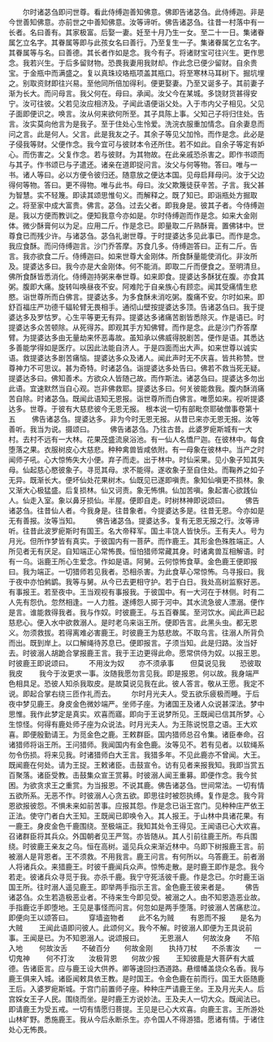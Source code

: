 <!-- { "loadSidebar": true } -->
　　尔时诸苾刍即问世尊。看此侍缚迦善知佛意。佛即告诸苾刍。此侍缚迦。非是今世善知佛意。亦前世之中善知佛意。汝等谛听。佛告诸苾刍。往昔一村落中有一长者。名曰善有。其家极富。后娶一妻。妊至十月乃生一女。至二十一日。集诸眷属乞立名字。其眷属等即与此孩女名曰善行。乃至复生一子。集诸眷属乞立名字。其眷属等与名。曰善德。其长者作如是念。我今有子。将诸财宝可往兴生。更作思念。我若兴生。于后多留财物。恐畏我妻用我财却。作此念已便少留财。自余贵宝。于金瓶中而满盛之。复以真珠珓珞瓶项盖其瓶口。将至寒林马耳树下。掘坑埋之。别取资财即往兴易。至他同所倍加得利。便更娶妻。乃至又诞多子。其前妻子渐为长大。而问母言。我父何在。母曰。承闻。汝父今在某城。多饶财货甚得安宁。汝可往彼。父若见汝应相济及。子闻此语便诣父处。入于市内父子相见。父见子面即便识之。唤言。汝从何来欲何所至。其子具陈上事。父知己子将归住处。告言。汝实莫向他言为是我子。至于住处心生怜爱。洗浣衣服重加情念。自余妻息而问之言。此是何人。父言。此是我友之子。其余子等见父加怜。而作是念。此必是子侵我等财。父便作念。我今宜可与彼财本令还所住。若不如此。自余子等定有妒心。而伤害之。父复作念。若与彼财。为其物故。在此亲戚恐杀害之。即作书颂而与其子。作书颂已与子遣还。诸亲在道即捉问言。汝父与何等物。答曰。唯与一书。诸人等曰。必以方便令彼归还。随意放之便达本国。见母启拜母问。汝于父边得何等物。答曰。更不得物。唯与此书。母曰。汝父欺篾徒获辛苦。子言。我父甚为智慧。实不轻篾。即读其颂思惟句义。而解释之。既了知已。即诣瓶处方掘取之。将至家中成大富贵。佛言。苾刍。过去父者。即我身是。彼其子者。今侍缚迦是。我以方便而教训之。便知我意今亦如是。尔时侍缚迦而作是念。如来大金刚体。微少酥膏何以为足。应用二斤。作是念已。即量取二斤熟酥膏。置佛钵中。世尊食已而残少许。与诸苾刍。苾刍礼谢世尊。于时提婆达多见此事已。而作是念。我应食酥。而问侍缚迦言。沙门乔答摩。苏食几多。侍缚迦答曰。正有二斤。告言。我亦欲食二斤。侍缚迦曰。如来世尊大金刚体。所食酥量能使消化。非汝所及。提婆达多曰。我今亦是大金刚体。何不能消。即取二斤而便食之。至明清旦。佛所食酥皆悉消化。侍缚迦持粥来奉世尊。如来即食。提婆达多酥犹在腹。亦食其粥。腹即大痛。旋转叫唤昼夜不安。阿难陀于自亲族心有顾恋。闻其受痛情生悲愍。诣世尊所而白佛言。提婆达多。为多食酥未消吃粥。腹痛不安。尔时如来。即舒百福庄严功德千辐轮臂无畏相手。通彻山壁按提婆达多顶。告诸苾刍曰。我于提婆达多及罗怙罗。心生平等更无有异。提婆达多诸痛苦剧皆悉除灭。作是语已。时提婆达多众苦顿除。从死得苏。即观其手方知佛臂。而作是念。此是沙门乔答摩臂。为提婆达多由无量劫来怀恶毒故。虽知承以佛威得脱剧苦。便作是语。其悉达多善能学得如是医疗。以因此法能自济人。于是四面而出大声。如来世尊以诚实语。救提婆达多剧苦痛恼。提婆达多众及诸人。闻此声时无不庆喜。皆共称赞。世尊神力不可思议。甚为奇特。时诸苾刍。诣提婆达多处告曰。佛若不救当死无疑。提婆达多曰。佛知善术。方欲众人皆随己故。而作斯法。诸苾刍曰。提婆达多勿出此语。宜速默然当自心观。岂非佛救耶。提婆达多曰。何关彼能救我。腹内酥消痛苦自除。时诸苾刍。既闻此语知无恩报。诣世尊所而白佛言。唯愿如来。视听提婆达多。世尊。于彼有大慈悲彼今无恩无报。
根本说一切有部毗奈耶破僧事卷第十五
　　佛告诸苾刍。提婆达多。非为今时无恩无报。从昔已来亦无恩无报。汝等善听。我当为说。摄颂曰。
　　佛告诸苾刍。乃往古昔。此婆罗痆斯城有一大村。去村不远有一大林。花果茂盛流泉浴池。有一仙人名憍尸迦。在彼林中。每食堕落之果。衣服树皮心大慈悲。种种禽兽皆咸依附。有一母象在彼林中。当产之时闻师子吼。心大惊怖失大小便。弃子而走。出于林中。时仙采果。见小象子知其失母。仙起慈心愍彼象子。寻觅其母。求不能得。遂收象子至自住处。而鞠养之如子无异。既渐长大。便坏仙处花果树木。仙既见已遂即嗔责。象知仙嗔更不损林。象又渐大心极猛盛。后复损林。仙又诃责。象无怖惧。仙加苦嗔。象起害心欲践仙人。仙走入室。象以鼻牙损仙。半屋。便即自走。时树林神即说颂曰。
　　佛告诸苾刍。往昔仙人者。今我身是。往昔象者。今提婆达多是。往昔无恩。今亦如是无有善报。汝等当知。
　　佛告诸苾刍。提婆达多。复有无恩无报之行。汝等谛听。往昔此波罗痆斯时有国王。名大帝释军。国土丰饶人皆快乐。王有夫人。号为月光。但所作梦皆有真实。于彼国内有一菩萨。而作鹿王。其形金色殊胜端正。人所见者无有厌足。自知端正心常怖畏。恒怕猎师常藏其身。时诸禽兽互相解语。时有一乌。诣鹿王所心生爱念。作如是语。阿舅。云何惊怖食草。金色鹿王便即报曰。我为端正。一切猎师若见我者。恐相杀害。为此食草心常惊怖。乌寻报曰。我于夜中亦怕鸺鹠。我等与舅。从今已去更相守护。若于白日。我处高树监察好恶。有事报王。若至夜中。王当观视有事报我。于彼国中。有一大河在于林侧。时有二人先有怨仇。忽然相逢。一人力胜。遂缚怨人掷于河中。其水流急彼人漂溺。便作是言。谁能救得我者。我与作奴。时彼鹿王。与五百眷属。至河饮水。闻此声已起慈悲心。便入水中欲救溺人。是时老乌来诣王所。便即告言。此黑头虫。都无恩义。勿须救拔。若得离难必害鹿王。时彼鹿王为慈悲故。不取乌言。往溺人所背负而出。既到岸上。以口解绳待苏息已。便即报言。子须当知。此是归路。汝当好去。时彼溺人胡跪合掌报鹿王言。我于王边更得此命。愿常供侍为奴。以报王恩。时彼鹿王即说颂曰。
　　不用汝为奴　　亦不须承事
　　但莫说见我　　恐彼取我皮
　　我今于汝更求一事。汝随我愿勿言见我。即是报恩。何以故。我身端严色相具足。恐彼人知杀我取皮。是故莫说见我在此。彼人答言。敬从王愿。我定不说。即起合掌右绕三匝作礼而去。
　　尔时月光夫人。受五欲乐疲极而睡。于后夜中梦见鹿王。身皮金色微妙端严。坐师子座。为诸国王及诸人众说甚深法。梦中思惟。我作此梦定是真实。欢喜而寤。即向于王说梦所见。王既闻已信其所梦。心生惊怪。何得有鹿处师子座为众说法。时月光夫人。为王陈说悦意之语。王大欢喜。即便殷勤请王。为觅金色之鹿。王敕群臣。国内猎师总召令集。诸臣奉命。召诸猎师将诣王所。王问猎师。我闻国内有金色鹿。汝等见不。若有见者。以软绳系勿令伤损。将来见我。时诸猎师白大王言。我猎多年。不见此鹿亦不曾闻。大王。既闻鹿在何处。请为王捉。王敕诸臣。击鼓宣令。访有见者来报我知。我即当赏五百聚落。诸臣受教。击鼓集众宣王赏募。时彼溺人闻王重募。即便作念。我今贫困。为欲贪求王之重赏。为当报恩。不说其鹿。佛告诸苾刍。世间常法。一切有情五欲所系。无恶不作。时彼溺人心贪五欲。即思往时被怨执缚。复作是念。我今背恩欲报彼怨。不惧未来如前苦事。应报其怨。作是念已诣王宫门。见种种庄严依王正法。使守门者白大王知。王既闻已即唤令入。其人报王。于山林中具诸花果。有一鹿王。身皮金色千鹿围绕。至极端正。我知其处令王得见。王闻语已心大欢喜。召诸群臣将其兵众。外国朝者见王严驾。亦皆随从。其人引前往鹿王所。布兵围绕。时彼鹿王亲友之乌。恒在高树。遥见兵众来渐近林中。乌即下树报鹿王言。前被溺人是背恩者。王不须救。不用我言。鹿王问言。有何所以。乌答鹿王。前者溺人将诸兵众。来猎鹿王。时彼千鹿闻兵众声。惊怖走散。是时鹿王即作是念。我今若走。彼诸兵众寻觅于我。亦杀千鹿。我宁守死活彼千鹿。作是念已。尔时鹿王诣国王所。往时溺人遥见鹿王。即举两手指示王言。金色鹿王彼来者是。
　　佛告诸苾刍。众生若造极恶业者。不待来生今即见受。被溺之人。由不知恩造恶业故。手指鹿讫手即堕地。王见是事怪而问言。何忽如是两手堕落。时彼溺人苦痛悲泣。即便向王以颂答曰。
　　穿墙盗物者　　此不名为贼
　　有恩而不报　　是名为大贼
　　王闻此语即问彼人。此颂何义。我今不解。时彼溺人即便为王具说前事。王闻是已。为不知恩溺人。说颂报曰。
　　无恩溺人　　何故汝身　　不陷入地
　　何故汝舌　　不破百分　　何故金刚
　　执持刀杖　　不杀害汝　　一切鬼神
　　何不打汝　　汝极背恩　　何故少报
　　王知彼鹿是大菩萨有大威德。告诸臣言。应与鹿王设大供养。卿等速回扫洒道路。悬缯幡盖烧众名香。我与鹿王俱来入城。诸臣闻敕具依王教。是时国王。令金色鹿在前而行。国王大臣随鹿王后。入婆罗痆斯城。于宫门前置师子座。种种庄严请鹿王坐。王及月光夫人。后宫婇女王子人民。围绕而坐。是时鹿王方说妙法。王及夫人一切大众。既闻法已。即请鹿王为受五戒。一切有情愿归菩提。王见是已心大欢喜。向鹿王言。王所游处山林旷野。悉施鹿王。我从今后永断杀生。亦令国人不得游猎。愿诸有情。于诸住处心无怖畏。

